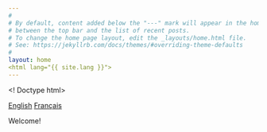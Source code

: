 ```yaml
---
#
# By default, content added below the "---" mark will appear in the home page
# between the top bar and the list of recent posts.
# To change the home page layout, edit the _layouts/home.html file.
# See: https://jekyllrb.com/docs/themes/#overriding-theme-defaults
#
layout: home
<html lang="{{ site.lang }}">
---
```

 <! Doctype html> 
<body>

<a href="#eng" data-reload>English</a>
<a href="#fr" data-reload>Français</a>

<p id="hi">
  Welcome!
</p>

<script>
  # Define language reload-anchros
  var datareload =  document.querySelectorAll("[data-reload]");
  # Language translations
  var language={
    eng: {
      welcome: "Welcome!"
  },
    fr: {
      welcome: "Bievenue !"
  }
  };
  
  # Define language via window hash
  if (window.location.hash) {
    if (window.location.hash === "#fr") {
      hi.textContent = language.fr.welcome;
  }
  }

  # define language reload onclick iliteration
  
  for (i = 0; i <= datareload.length; i++){
    datareload[i].onclick = function(){
      location.reload(true);
    };
  }
  
</script>

</body>

</html>
